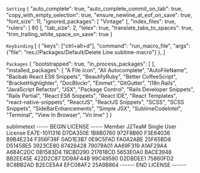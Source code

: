 `Setting`
{
  "auto_complete": true,
  "auto_complete_commit_on_tab": true,
  "copy_with_empty_selection": true,
  "ensure_newline_at_eof_on_save": true,
  "font_size": 11,
  "ignored_packages":
  [
    "Vintage"
  ],
  "index_files": true,
  "rulers":
  [
    80
  ],
  "tab_size": 2,
  "telex": true,
  "translate_tabs_to_spaces": true,
  "trim_trailing_white_space_on_save": true
}

`Keybinding`
[
  { "keys": ["ctrl+alt+d"], "command": "run_macro_file", "args": {"file": "res://Packages/Default/Delete Line.sublime-macro"} },
]

`Packages`
{
  "bootstrapped": true,
  "in_process_packages":
  [
  ],
  "installed_packages":
  [
    "A File Icon",
    "All Autocomplete",
    "AutoFileName",
    "Baobab React ES6 Snippets",
    "BeautifyRuby",
    "Better CoffeeScript",
    "BracketHighlighter",
    "DocBlockr",
    "Emmet",
    "GitGutter",
    "I18n Rails",
    "JavaScript Refactor",
    "JSX",
    "Package Control",
    "Rails Developer Snippets",
    "Rails Partial",
    "React ES6 Snippets",
    "React IDE",
    "React Templates",
    "react-native-snippets",
    "ReactJS",
    "ReactJS Snippets",
    "SCSS",
    "SCSS Snippets",
    "SideBarEnhancements",
    "Simple JSX",
    "SublimeCodeIntel",
    "Terminal",
    "View In Browser",
    "Vn Ime"
  ]
}


sublimetext
----- BEGIN LICENSE -----
Member J2TeaM
Single User License
EA7E-1011316
D7DA350E 1B8B0760 972F8B60 F3E64036
B9B4E234 F356F38F 0AD1E3B7 0E9C5FAD
FA0A2ABE 25F65BD8 D51458E5 3923CE80
87428428 79079A01 AA69F319 A1AF29A4
A684C2DC 0B1583D4 19CBD290 217618CD
5653E0A0 BACE3948 BB2EE45E 422D2C87
DD9AF44B 99C49590 D2DBDEE1 75860FD2
8C8BB2AD B2ECE5A4 EFC08AF2 25A9B864
------ END LICENSE ------
